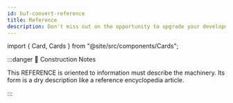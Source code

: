 ```yaml
---
id: buf-convert-reference
title: Reference
description: Don't miss out on the opportunity to upgrade your development process with our state-of-the-art buf breaking change detection tool!
---
```


import { Card, Cards } from "@site/src/components/Cards";

:::danger 🚧 Construction Notes

This REFERENCE is oriented to information must describe the machinery. Its form is a dry description like a reference
encyclopedia article.

:::

<Cards>
  <Card
    name="🖌 Tutorial"
    url="#"
    description="Lorem ipsum dolor sit amet, consectetur adipiscing elit, sed do eiusmod tempor incididunt ut labore et dolore magna aliqua."
  />
  <Card
    name="🚧 How To"
    url="#"
    description="Nisl tincidunt eget nullam non. Sed cras ornare arcu dui vivamus. Id neque aliquam vestibulum morbi blandit. Turpis nunc eget lorem dolor sed."
  />
  <Card
    name="🧱 Reference"
    url="#"
    description="Integer malesuada nunc vel risus commodo viverra maecenas accumsan. Faucibus vitae aliquet nec ullamcorper sit amet."
  />
  <Card
    name="🏗 Explanation"
    url="#"
    description="Scelerisque varius morbi enim nunc faucibus a pellentesque sit amet. Aenean sed adipiscing diam donec adipiscing tristique risus."
  />
</Cards>

